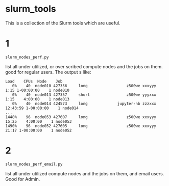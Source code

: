 # slurm_tools

This is a collection of the Slurm tools which are useful.

# 1
```
slurm_nodes_perf.py 
```
list all under utilized, or over scribed compute nodes and the jobs on them. good for regular users. The output s like:

```
Load    CPUs  Node    Job
   0%    40  node010 427356     long                 z500we xxxyyy           1:15 1-00:00:00    1 node010               
   0%    40  node013 427357     short                z500we yyyxxx           1:15    4:00:00    1 node013               
   0%    40  node014 424573     long             jupyter-nb zzzxxx       12:43:59 1-00:00:00    1 node014
...
1448%    96  node053 427607     long                 z500we xxxyyy          15:25    4:00:00    1 node053               
1490%    96  node052 427605     long                 z500we xxxyyy          21:17 1-00:00:00    1 node052   
```


# 2
```
slurm_nodes_perf_email.py
```
list all under utilized compute nodes and the jobs on them, and email users. Good for Admin.
